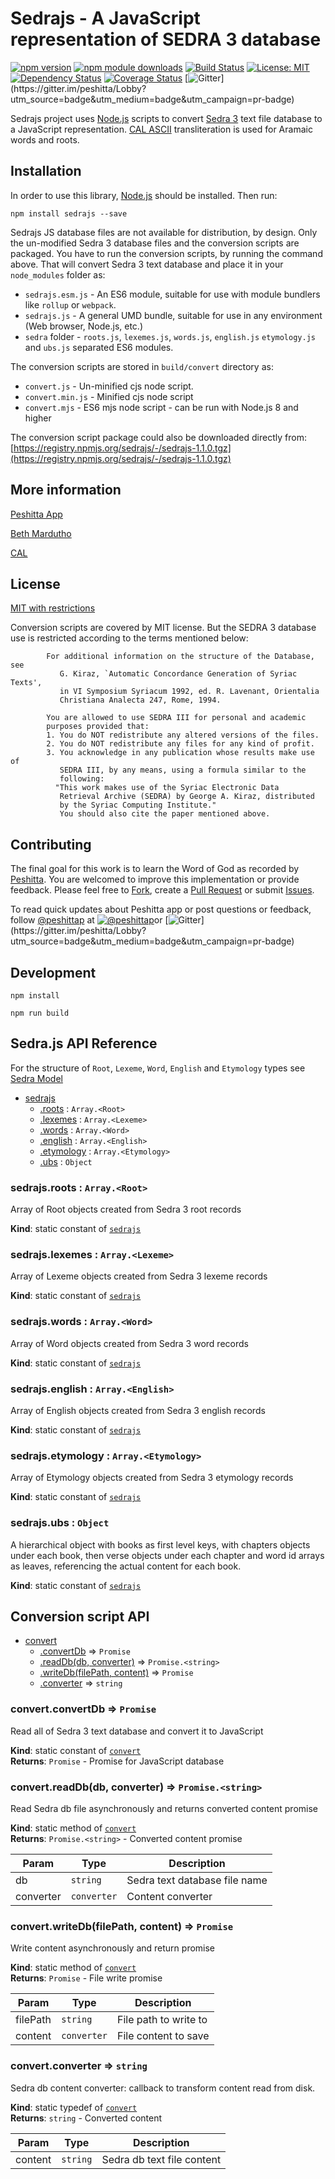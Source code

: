 # Sedrajs - A JavaScript representation of SEDRA 3 database

[![npm version](https://badge.fury.io/js/sedrajs.svg)](https://badge.fury.io/js/sedrajs)
[![npm module downloads](http://img.shields.io/npm/dt/sedrajs.svg)](https://www.npmjs.org/package/sedrajs)
[![Build Status](https://travis-ci.org/peshitta/sedrajs.svg?branch=master)](https://travis-ci.org/peshitta/sedrajs)
[![License: MIT](https://img.shields.io/badge/License-MIT-yellow.svg)](https://github.com/peshitta/sedrajs/blob/master/LICENSE)
[![Dependency Status](https://david-dm.org/peshitta/sedrajs.svg)](https://david-dm.org/peshitta/sedrajs)
[![Coverage Status](https://coveralls.io/repos/github/peshitta/sedrajs/badge.svg?branch=master)](https://coveralls.io/github/peshitta/sedrajs?branch=master)
[![Gitter](https://badges.gitter.im/peshitta/peshitta.svg "Join the chat at https://gitter.im/peshitta/Lobby")](https://gitter.im/peshitta/Lobby?utm_source=badge&utm_medium=badge&utm_campaign=pr-badge)

Sedrajs project uses [Node.js](https://nodejs.org/) scripts to convert
[Sedra 3](https://sedra.bethmardutho.org/about/resources) text file database
to a JavaScript representation.
[CAL ASCII](http://cal1.cn.huc.edu/searching/fullbrowser.html) transliteration
is used for Aramaic words and roots.

## Installation

In order to use this library, [Node.js](https://nodejs.org) should be installed. 
Then run:
```
npm install sedrajs --save
```

Sedrajs JS database files are not available for distribution, by design.
Only the un-modified Sedra 3 database files and the conversion scripts are
packaged. You have to run the conversion scripts, by running the command above.
That will convert Sedra 3 text database and place it in your `node_modules`
folder as:
* `sedrajs.esm.js` - An ES6 module, suitable for use with module bundlers like
`rollup` or `webpack`.
* `sedrajs.js` - A general UMD bundle, suitable for use in any environment
(Web browser, Node.js, etc.)
* `sedra` folder - `roots.js`, `lexemes.js`, `words.js`, `english.js`
`etymology.js` and `ubs.js` separated ES6 modules.

The conversion scripts are stored in `build/convert` directory as:
* `convert.js` - Un-minified cjs node script.
* `convert.min.js` - Minified cjs node script
* `convert.mjs` - ES6 mjs node script - can be run with Node.js 8 and higher

The conversion script package could also be downloaded directly from:
[https://registry.npmjs.org/sedrajs/-/sedrajs-1.1.0.tgz](https://registry.npmjs.org/sedrajs/-/sedrajs-1.1.0.tgz)

## More information

[Peshitta App](https://peshitta.github.io)

[Beth Mardutho](https://sedra.bethmardutho.org/about/fonts)

[CAL](http://cal1.cn.huc.edu/searching/fullbrowser.html)

## License

[MIT with restrictions](https://github.com/peshitta/sedrajs/blob/master/LICENSE)

Conversion scripts are covered by MIT license. But the SEDRA 3 database use is
restricted according to the terms mentioned below:
```
        For additional information on the structure of the Database, see
           G. Kiraz, `Automatic Concordance Generation of Syriac Texts',
           in VI Symposium Syriacum 1992, ed. R. Lavenant, Orientalia
           Christiana Analecta 247, Rome, 1994.

        You are allowed to use SEDRA III for personal and academic
        purposes provided that:
        1. You do NOT redistribute any altered versions of the files.
        2. You do NOT redistribute any files for any kind of profit.
        3. You acknowledge in any publication whose results make use of
           SEDRA III, by any means, using a formula similar to the
           following:
          "This work makes use of the Syriac Electronic Data
           Retrieval Archive (SEDRA) by George A. Kiraz, distributed
           by the Syriac Computing Institute."
           You should also cite the paper mentioned above.
```

## Contributing

The final goal for this work is to learn the Word of God as recorded by
[Peshitta](https://en.wikipedia.org/wiki/Peshitta).
You are welcomed to improve this implementation or provide feedback. Please
feel free to [Fork](https://help.github.com/articles/fork-a-repo/), create a
[Pull Request](https://help.github.com/articles/about-pull-requests/) or
submit [Issues](https://github.com/peshitta/sedrajs/issues).

To read quick updates about Peshitta app or post questions or feedback, follow
[@peshittap](https://www.twitter.com/peshittap)
at [![@peshittap](http://i.imgur.com/wWzX9uB.png "@peshittap")](https://www.twitter.com/peshittap)or
[![Gitter](https://badges.gitter.im/peshitta/peshitta.svg "Join the chat at https://gitter.im/peshitta/Lobby")](https://gitter.im/peshitta/Lobby?utm_source=badge&utm_medium=badge&utm_campaign=pr-badge)

## Development

```
npm install
```
```
npm run build
```

## Sedra.js API Reference

For the structure of `Root`, `Lexeme`, `Word`, `English` and `Etymology` types
see [Sedra Model](https://github.com/peshitta/sedra-model/blob/master/README.md)


* [sedrajs](#module_sedrajs)
    * [.roots](#module_sedrajs.roots) : <code>Array.&lt;Root&gt;</code>
    * [.lexemes](#module_sedrajs.lexemes) : <code>Array.&lt;Lexeme&gt;</code>
    * [.words](#module_sedrajs.words) : <code>Array.&lt;Word&gt;</code>
    * [.english](#module_sedrajs.english) : <code>Array.&lt;English&gt;</code>
    * [.etymology](#module_sedrajs.etymology) : <code>Array.&lt;Etymology&gt;</code>
    * [.ubs](#module_sedrajs.ubs) : <code>Object</code>

<a name="module_sedrajs.roots"></a>

### sedrajs.roots : <code>Array.&lt;Root&gt;</code>
Array of Root objects created from Sedra 3 root records

**Kind**: static constant of [<code>sedrajs</code>](#module_sedrajs)  
<a name="module_sedrajs.lexemes"></a>

### sedrajs.lexemes : <code>Array.&lt;Lexeme&gt;</code>
Array of Lexeme objects created from Sedra 3 lexeme records

**Kind**: static constant of [<code>sedrajs</code>](#module_sedrajs)  
<a name="module_sedrajs.words"></a>

### sedrajs.words : <code>Array.&lt;Word&gt;</code>
Array of Word objects created from Sedra 3 word records

**Kind**: static constant of [<code>sedrajs</code>](#module_sedrajs)  
<a name="module_sedrajs.english"></a>

### sedrajs.english : <code>Array.&lt;English&gt;</code>
Array of English objects created from Sedra 3 english records

**Kind**: static constant of [<code>sedrajs</code>](#module_sedrajs)  
<a name="module_sedrajs.etymology"></a>

### sedrajs.etymology : <code>Array.&lt;Etymology&gt;</code>
Array of Etymology objects created from Sedra 3 etymology records

**Kind**: static constant of [<code>sedrajs</code>](#module_sedrajs)  
<a name="module_sedrajs.ubs"></a>

### sedrajs.ubs : <code>Object</code>
A hierarchical object with books as first level keys, with chapters objects
under each book, then verse objects under each chapter and word id arrays as
leaves, referencing the actual content for each book.

**Kind**: static constant of [<code>sedrajs</code>](#module_sedrajs)  

## Conversion script API

* [convert](#module_convert)
    * [.convertDb](#module_convert.convertDb) ⇒ <code>Promise</code>
    * [.readDb(db, converter)](#module_convert.readDb) ⇒ <code>Promise.&lt;string&gt;</code>
    * [.writeDb(filePath, content)](#module_convert.writeDb) ⇒ <code>Promise</code>
    * [.converter](#module_convert.converter) ⇒ <code>string</code>

<a name="module_convert.convertDb"></a>

### convert.convertDb ⇒ <code>Promise</code>
Read all of Sedra 3 text database and convert it to JavaScript

**Kind**: static constant of [<code>convert</code>](#module_convert)  
**Returns**: <code>Promise</code> - Promise for JavaScript database  
<a name="module_convert.readDb"></a>

### convert.readDb(db, converter) ⇒ <code>Promise.&lt;string&gt;</code>
Read Sedra db file asynchronously and returns converted content promise

**Kind**: static method of [<code>convert</code>](#module_convert)  
**Returns**: <code>Promise.&lt;string&gt;</code> - Converted content promise  

| Param | Type | Description |
| --- | --- | --- |
| db | <code>string</code> | Sedra text database file name |
| converter | <code>converter</code> | Content converter |

<a name="module_convert.writeDb"></a>

### convert.writeDb(filePath, content) ⇒ <code>Promise</code>
Write content asynchronously and return promise

**Kind**: static method of [<code>convert</code>](#module_convert)  
**Returns**: <code>Promise</code> - File write promise  

| Param | Type | Description |
| --- | --- | --- |
| filePath | <code>string</code> | File path to write to |
| content | <code>converter</code> | File content to save |

<a name="module_convert.converter"></a>

### convert.converter ⇒ <code>string</code>
Sedra db content converter: callback to transform content read from disk.

**Kind**: static typedef of [<code>convert</code>](#module_convert)  
**Returns**: <code>string</code> - Converted content  

| Param | Type | Description |
| --- | --- | --- |
| content | <code>string</code> | Sedra db text file content |

